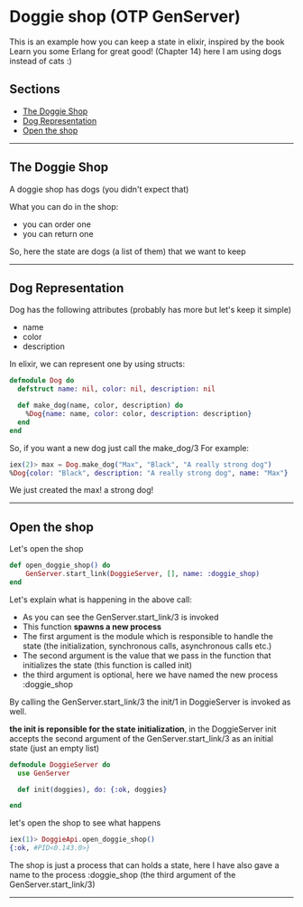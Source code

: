 # Doggie shop (OTP GenServer)

This is an example how you can keep a state in elixir,
inspired by the book Learn you some Erlang for great good! (Chapter 14)
here I am using dogs instead of cats :)


## Sections
- [The Doggie Shop](#The-doggie-shop)
- [Dog Representation](#dog-representation)
- [Open the shop](#open-the-shop)

---
## The Doggie Shop

A doggie shop has dogs (you didn't expect that)

What you can do in the shop:

- you can order one
- you can return one

So, here the state are dogs (a list of them) that we want
to keep

---
## Dog Representation

Dog has the following attributes (probably has more but let's keep it simple)

- name
- color
- description

In elixir, we can represent one by using structs:

```elixir
defmodule Dog do
  defstruct name: nil, color: nil, description: nil

  def make_dog(name, color, description) do
    %Dog{name: name, color: color, description: description}
  end
end
```

So, if you want a new dog just call the make_dog/3
For example:

```elixir
iex(2)> max = Dog.make_dog("Max", "Black", "A really strong dog")
%Dog{color: "Black", description: "A really strong dog", name: "Max"}
```
We just created the max! a strong dog!

---

## Open the shop

Let's open the shop

```elixir
def open_doggie_shop() do
    GenServer.start_link(DoggieServer, [], name: :doggie_shop)
end
```
Let's explain what is happening in the above call:

 - As you can see the GenServer.start_link/3 is invoked 
 - This function **spawns a new process**
 - The first argument is the module which is responsible to handle 
  the state (the initialization, synchronous calls, asynchronous calls etc.)  
 - The second argument is the value that we pass in the function that initializes
 the state (this function is called init)
 - the third argument is optional, here we have named the new process :doggie_shop

By calling the GenServer.start_link/3 the init/1 in DoggieServer is invoked as well.

**the init is reponsible for the state initialization**, in the DoggieServer init
accepts the second argument of the GenServer.start_link/3 as an initial state
(just an empty list) 

```elixir
defmodule DoggieServer do
  use GenServer

  def init(doggies), do: {:ok, doggies}

end
```

let's open the shop to see what happens

```elixir
iex(1)> DoggieApi.open_doggie_shop()
{:ok, #PID<0.143.0>}
```

The shop is just a process that can holds a state, here I have also gave a name to the process
:doggie_shop (the third argument of the GenServer.start_link/3)

---